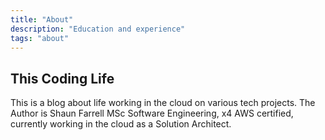 ```yaml
---
title: "About"
description: "Education and experience"
tags: "about"
---
```


## This Coding Life

This is a blog about life working in the cloud on various tech projects. The Author is Shaun Farrell MSc Software Engineering, x4 AWS certified, currently working in the cloud as a Solution Architect.

